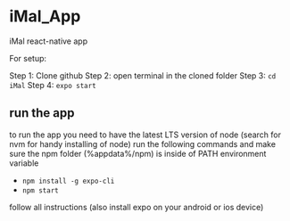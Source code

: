 # iMal_App

iMal react-native app

For setup:

Step 1: Clone github
Step 2: open terminal in the cloned folder
Step 3: `cd iMal`
Step 4: `expo start`

## run the app

to run the app you need to have the latest LTS version of node (search for nvm for handy installing of node)
run the following commands and make sure the npm folder (%appdata%/npm) is inside of PATH environment variable

-   `npm install -g expo-cli`
-   `npm start`

follow all instructions (also install expo on your android or ios device)
